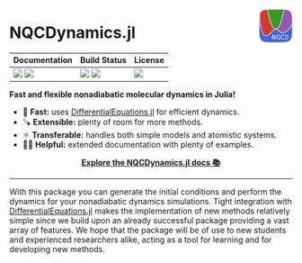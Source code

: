 

<p align="right">
  <a href="https://nqcd.github.io/NQCDynamics.jl/stable/">
    <img src="https://github.com/NQCD/NQCDLogo/blob/main/images/logo_with_text.png" alt="NQCDynamics.jl logo"
         title="NQCDynamics.jl" align="right" height="60"/>
  </a>
</p>

# NQCDynamics.jl

| **Documentation**                                     | **Build Status**                                |  **License**                     |
|:------------------------------------------------------|:----------------------------------------------- |:-------------------------------- |
| [![][docs-img]][docs-url] [![][ddocs-img]][ddocs-url] | [![][ci-img]][ci-url] [![][ccov-img]][ccov-url] | [![][license-img]][license-url]  |

[ddocs-img]: https://img.shields.io/badge/docs-dev-blue.svg
[ddocs-url]: https://nqcd.github.io/NQCDynamics.jl/dev/

[docs-img]: https://img.shields.io/badge/docs-stable-blue.svg
[docs-url]: https://nqcd.github.io/NQCDynamics.jl/stable/

[ci-img]: https://github.com/nqcd/NQCDynamics.jl/actions/workflows/CI.yml/badge.svg
[ci-url]: https://github.com/nqcd/NQCDynamics.jl/actions/workflows/CI.yml

[ccov-img]: https://codecov.io/gh/NQCD/NQCDynamics.jl/branch/main/graph/badge.svg
[ccov-url]: https://codecov.io/gh/NQCD/NQCDynamics.jl

[license-img]: https://img.shields.io/github/license/NQCD/NQCDynamics.jl
[license-url]: https://github.com/NQCD/NQCDynamics.jl/blob/main/LICENSE

**Fast and flexible nonadiabatic molecular dynamics in Julia!**

-  🚗 **Fast:** uses [DifferentialEquations.jl](https://diffeq.sciml.ai/stable/) for efficient dynamics.
-  🪚 **Extensible:** plenty of room for more methods.
- ⚛️ **Transferable:** handles both simple models and atomistic systems.
- 👩‍🏫 **Helpful:** extended documentation with plenty of examples.

<p align="center">
<a href="https://nqcd.github.io/NQCDynamics.jl/stable/"><strong>Explore the NQCDynamics.jl docs 📚</strong></a>
</p>

---

With this package you can generate the initial conditions and perform the dynamics for your nonadiabatic dynamics simulations.
Tight integration with [DifferentialEquations.jl](https://diffeq.sciml.ai/stable/)
makes the implementation of new methods relatively simple since we
build upon an already successful package providing a vast array of features.
We hope that the package will be of use to new students and experienced researchers alike, acting as a tool for learning and for developing new methods.

